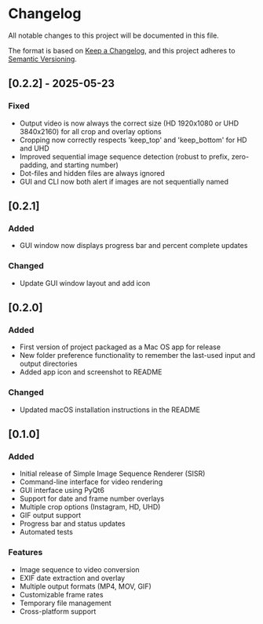 # Changelog

All notable changes to this project will be documented in this file.

The format is based on [Keep a Changelog](https://keepachangelog.com/en/1.0.0/),
and this project adheres to [Semantic Versioning](https://semver.org/spec/v2.0.0.html).

## [0.2.2] - 2025-05-23
### Fixed
- Output video is now always the correct size (HD 1920x1080 or UHD 3840x2160) for all crop and overlay options
- Cropping now correctly respects 'keep_top' and 'keep_bottom' for HD and UHD
- Improved sequential image sequence detection (robust to prefix, zero-padding, and starting number)
- Dot-files and hidden files are always ignored
- GUI and CLI now both alert if images are not sequentially named

## [0.2.1] 
### Added
- GUI window now displays progress bar and percent complete updates

### Changed
- Update GUI window layout and add icon

## [0.2.0] 
### Added
- First version of project packaged as a Mac OS app for release
- New folder preference functionality to remember the last-used input and output directories
- Added app icon and screenshot to README

### Changed
- Updated macOS installation instructions in the README 

## [0.1.0] 

### Added
- Initial release of Simple Image Sequence Renderer (SISR)
- Command-line interface for video rendering
- GUI interface using PyQt6
- Support for date and frame number overlays
- Multiple crop options (Instagram, HD, UHD)
- GIF output support
- Progress bar and status updates
- Automated tests

### Features
- Image sequence to video conversion
- EXIF date extraction and overlay
- Multiple output formats (MP4, MOV, GIF)
- Customizable frame rates
- Temporary file management
- Cross-platform support 